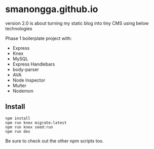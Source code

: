 # smanongga.github.io

version 2.0 is about turning my static blog into tiny CMS using below technologies

Phase 1 boilerplate project with:

 - Express
 - Knex
 - MySQL
 - Express Handlebars
 - body-parser
 - AVA
 - Node Inspector
 - Multer
 - Nodemon


## Install

```
npm install
npm run knex migrate:latest
npm run knex seed:run
npm run dev
```

Be sure to check out the other npm scripts too.
